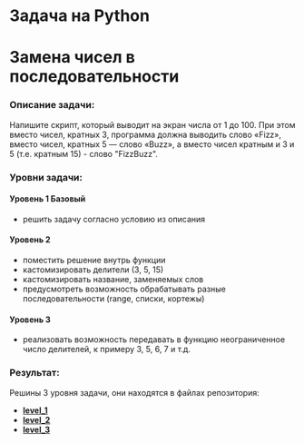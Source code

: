# Задача на Python
# Замена чисел в последовательности
### Описание задачи:
Напишите скрипт, который выводит на экран числа от 1 до 100. При этом вместо чисел, кратных 3, программа должна выводить слово «Fizz», вместо чисел, кратных 5 — слово «Buzz», а вместо чисел кратным и 3 и 5 (т.е. кратным 15) - слово "FizzBuzz".
### Уровни задачи:
#### Уровень 1 Базовый
- решить задачу согласно условию из описания
#### Уровень 2
- поместить решение внутрь функции
- кастомизировать делители (3, 5, 15)
- кастомизировать название, заменяемых слов
- предусмотреть возможность обрабатывать разные последовательности (range, списки, кортежы)
#### Уровень 3
- реализовать возможность передавать в функцию неограниченное число делителей, к примеру 3, 5, 6, 7 и т.д.

### Результат:
Решины 3 уровня задачи, они находятся в файлах репозитория:
- [**level_1**](https://github.com/following-the-rabbit/ritm_test_task/blob/main/ritm_level_1.py)
- [**level_2**](https://github.com/following-the-rabbit/ritm_test_task/blob/main/ritm_level_2.py)
- [**level_3**](https://github.com/following-the-rabbit/ritm_test_task/blob/main/ritm_level_3.py)

